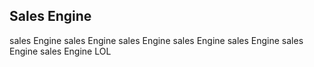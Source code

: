 ## Sales Engine
sales Engine
sales Engine
sales Engine
sales Engine
sales Engine
sales Engine
sales Engine
LOL
